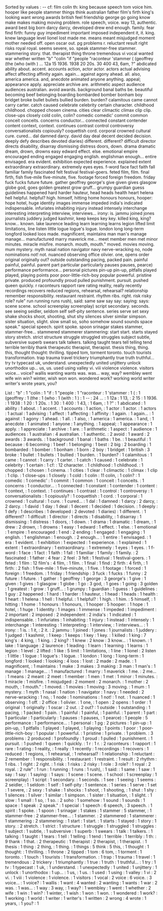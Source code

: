 Sorted by values :
-- cf: film colin th: king because speech tom voice him. hooper like people stammer things think australian father film's firth king's looking want wrong awards british feel friendship george go going know make makes making moving problem. role speech, voice. way 13, authentic. award best big born darcy darcy, developed drew end enough. family. fear find firth: funny guy impediment important imposed independent it, it. king. knew language level lionel lost made me. means meant misjudged moment mother needed off. open oscar out. pg problems r. reluctant result right risks royal royal. seems severe, so. speak stammer-free stammer. stammering story. that. therapist thing throne tremendous vi vocal wanted war whether written "b" "colin "if "people "raconteur 'stammer ( (geoffrey (the (who (with ) ... 12a 15 1936. 1938 20 20s. 30 400 43, 6am, ?" abdicated ability about. accent. accounts action, actor actor. actors actual advising affect affecting affinity again. again... against agony ahead. all. also, america america. and, anecdote animated anyone anything. appeal; appearance apply. appreciate archive are. arithmetic aspect audience audiences australian. avoid awards. background banal baths be. beautiful becoming beef belonging boarding bombarded bomber bonham boy bridget broke bullet bullets bullied burden. burden? calamitous came cannot carry carter. catch caused celebrate celebrity certain character. childhood childhood. chopped chosen cinema. cities clear climactic climax clip clip. close-ups closely cold colin, colin? comedic comedic' commit common conceit conceits. concerns conductor... connected constant contender content context, context. continues contrast control controversy conversationalists copiously? coquettish cord. corporal crowned cultural cure. cured... dal damned darcy. david day deal decent decided decision. deeply defy describes devoted diaries) different. different? difficult director directs disability, disarray dismissing distress doors, down. drama dramatic dream, drown, drowns easy edward effect. else. emotional empire encouraged ending engaged engaging english. englishman enough... entire envisaged. era evident. exhibition expected experience. explained extent extraordinary extraordinary. extremely eyes eyes. f-word face fact faith fall familiar family fascinated felt festival festival-goers. feted film, film. final firth, fish five-mile five-minute, five. footage forced foreign freedom. friday fuck fucks future future. gather geoffrey george's give given gives glasgow globe god, goes golden greatest grow gruff... grumpy guardian guess guidelines happened hard harder hauteur, head heads health heart helena hell helpful. helpful? high. himself, hitting home honours honours, hooper: hope hotel, huge identity images immense impeded india's indicated indispensable. infuriates inhabiting injury instead intensely interchange interesting interpreting interview, interviews... irony: is. jammu joined jones journalists juddery judged kashmir, keep keeps key key. killed king, king? know... known. lake laurence leading learn learning learns legion lifted limit limitations, line listen little logue logue's logue. london long long-term longford looked loos made. magnificent, maintains man man's manage manage... manufactured marry maverick me... meet member men met minor minutes. miracle misfire. monarch. mouth, mouth." moved. movies moving. mum mystery. myth nasal nation navigator navy nerve-wracking no, node nominations not! not. nuanced observing office olivier. one, opens order original originally out? outside outstanding pacing, packed pain. painful painful, painful. parent part particular particularly pauses pauses, pearce) performance performance... personal pictures pin-up pin-up, pitfalls played played, playing points poor poor-little-rich-boy popular powerful. pristine private. produced profoundly proud pulled punishment. pursuit. pushed queen quickly. r raconteurs rapport rare rating reality, really recently recordings recovers reduced regions, rehearsal, rehearsal? relationship remember responsibility. restaurant restraint. rhythm ribs. right. risk risky role? rule" run running runs rush), said: same saw say say: saying: says: scene scene. school screenplay screenplay) script secondary. seconds. see seeing seidler, seldom self self-pity sentence. series serve set sexy shake shocks shoot, shooting, shut shy silences silver similar simpson. sister situation, slight. slow small so, soho somehow sound sounds space speak." special speech. spirit spoke. spoon srinagar stakes stammer, stammer-free... stammered stammerer stammering: start start. starts stayed story stretch. strict structure struggle struggled struggles subject subtle, subversive superb swears talk talkers. talking taught tears tell telling tend terrible terribly thank therapeutic therapist, therapist. thesis thing, thing. this, thought thought: thrilling. tipped tom, torment toronto. touch tourists transformation. trap trauma travel trickery triumphantly true truth truthful... try tv typecast uk, understand. unexpectedly united unjittery unlock unorthodox up... us, us. used using valley vi. viii violence violence. visitors voice... voice? wallis wanting wants was. was... way, way? wembley went wife win win? winter, wish won won. wondered work? working world writer writer's wrote years, you? 

List :
"b" : 1
"colin : 1
"if : 1
"people : 1
"raconteur : 1
'stammer : 1
( : 1
(geoffrey : 1
(the : 1
(who : 1
(with : 1
) : 1
-- : 24
... : 1
12a : 1
13, : 2
15 : 1
1936. : 1
1938 : 1
20 : 1
20s. : 1
30 : 1
400 : 1
43, : 1
6am, : 1
?" : 1
abdicated : 1
ability : 1
about. : 1
accent. : 1
accounts : 1
action, : 1
actor : 1
actor. : 1
actors : 1
actual : 1
advising : 1
affect : 1
affecting : 1
affinity : 1
again. : 1
again... : 1
against : 1
agony : 1
ahead. : 1
all. : 1
also, : 1
america : 1
america. : 1
and, : 1
anecdote : 1
animated : 1
anyone : 1
anything. : 1
appeal; : 1
appearance : 1
apply. : 1
appreciate : 1
archive : 1
are. : 1
arithmetic : 1
aspect : 1
audience : 1
audiences : 1
australian : 4
australian. : 1
authentic. : 2
avoid : 1
award : 2
awards : 3
awards. : 1
background : 1
banal : 1
baths : 1
be. : 1
beautiful : 1
because : 6
becoming : 1
beef : 1
belonging : 1
best : 2
big : 2
boarding : 1
bombarded : 1
bomber : 1
bonham : 1
born : 2
boy : 1
bridget : 1
british : 3
broke : 1
bullet : 1
bullets : 1
bullied : 1
burden. : 1
burden? : 1
calamitous : 1
came : 1
cannot : 1
carry : 1
carter. : 1
catch : 1
caused : 1
celebrate : 1
celebrity : 1
certain : 1
cf: : 12
character. : 1
childhood : 1
childhood. : 1
chopped : 1
chosen : 1
cinema. : 1
cities : 1
clear : 1
climactic : 1
climax : 1
clip : 1
clip. : 1
close-ups : 1
closely : 1
cold : 1
colin : 11
colin, : 1
colin? : 1
comedic : 1
comedic' : 1
commit : 1
common : 1
conceit : 1
conceits. : 1
concerns : 1
conductor... : 1
connected : 1
constant : 1
contender : 1
content : 1
context, : 1
context. : 1
continues : 1
contrast : 1
control : 1
controversy : 1
conversationalists : 1
copiously? : 1
coquettish : 1
cord. : 1
corporal : 1
crowned : 1
cultural : 1
cure. : 1
cured... : 1
dal : 1
damned : 1
darcy : 2
darcy, : 2
darcy. : 1
david : 1
day : 1
deal : 1
decent : 1
decided : 1
decision. : 1
deeply : 1
defy : 1
describes : 1
developed : 2
devoted : 1
diaries) : 1
different. : 1
different? : 1
difficult : 1
director : 1
directs : 1
disability, : 1
disarray : 1
dismissing : 1
distress : 1
doors, : 1
down. : 1
drama : 1
dramatic : 1
dream, : 1
drew : 2
drown, : 1
drowns : 1
easy : 1
edward : 1
effect. : 1
else. : 1
emotional : 1
empire : 1
encouraged : 1
end : 2
ending : 1
engaged : 1
engaging : 1
english. : 1
englishman : 1
enough. : 2
enough... : 1
entire : 1
envisaged. : 1
era : 1
evident. : 1
exhibition : 1
expected : 1
experience. : 1
explained : 1
extent : 1
extraordinary : 1
extraordinary. : 1
extremely : 1
eyes : 1
eyes. : 1
f-word : 1
face : 1
fact : 1
faith : 1
fall : 1
familiar : 1
family : 1
family. : 2
fascinated : 1
father : 4
fear : 2
feel : 3
felt : 1
festival : 1
festival-goers. : 1
feted : 1
film : 12
film's : 4
film, : 1
film. : 1
final : 1
find : 2
firth : 4
firth, : 1
firth: : 2
fish : 1
five-mile : 1
five-minute, : 1
five. : 1
footage : 1
forced : 1
foreign : 1
freedom. : 1
friday : 1
friendship : 3
fuck : 1
fucks : 1
funny : 2
future : 1
future. : 1
gather : 1
geoffrey : 1
george : 3
george's : 1
give : 1
given : 1
gives : 1
glasgow : 1
globe : 1
go : 3
god, : 1
goes : 1
going : 3
golden : 1
greatest : 1
grow : 1
gruff... : 1
grumpy : 1
guardian : 1
guess : 1
guidelines : 1
guy : 2
happened : 1
hard : 1
harder : 1
hauteur, : 1
head : 1
heads : 1
health : 1
heart : 1
helena : 1
hell : 1
helpful. : 1
helpful? : 1
high. : 1
him. : 5
himself, : 1
hitting : 1
home : 1
honours : 1
honours, : 1
hooper : 5
hooper: : 1
hope : 1
hotel, : 1
huge : 1
identity : 1
images : 1
immense : 1
impeded : 1
impediment : 2
important : 2
imposed : 2
independent : 2
india's : 1
indicated : 1
indispensable. : 1
infuriates : 1
inhabiting : 1
injury : 1
instead : 1
intensely : 1
interchange : 1
interesting : 1
interpreting : 1
interview, : 1
interviews... : 1
irony: : 1
is. : 1
it, : 2
it. : 2
jammu : 1
joined : 1
jones : 1
journalists : 1
juddery : 1
judged : 1
kashmir, : 1
keep : 1
keeps : 1
key : 1
key. : 1
killed : 1
king : 7
king's : 4
king, : 1
king. : 2
king? : 1
knew : 2
know : 3
know... : 1
known. : 1
lake : 1
language : 2
laurence : 1
leading : 1
learn : 1
learning : 1
learns : 1
legion : 1
level : 2
lifted : 1
like : 5
limit : 1
limitations, : 1
line : 1
lionel : 2
listen : 1
little : 1
logue : 1
logue's : 1
logue. : 1
london : 1
long : 1
long-term : 1
longford : 1
looked : 1
looking : 4
loos : 1
lost : 2
made : 2
made. : 1
magnificent, : 1
maintains : 1
make : 3
makes : 3
making : 3
man : 1
man's : 1
manage : 1
manage... : 1
manufactured : 1
marry : 1
maverick : 1
me. : 2
me... : 1
means : 2
meant : 2
meet : 1
member : 1
men : 1
met : 1
minor : 1
minutes. : 1
miracle : 1
misfire. : 1
misjudged : 2
moment : 2
monarch. : 1
mother : 2
mouth, : 1
mouth." : 1
moved. : 1
movies : 1
moving : 3
moving. : 1
mum : 1
mystery. : 1
myth : 1
nasal : 1
nation : 1
navigator : 1
navy : 1
needed : 2
nerve-wracking : 1
no, : 1
node : 1
nominations : 1
not! : 1
not. : 1
nuanced : 1
observing : 1
off. : 2
office : 1
olivier. : 1
one, : 1
open : 2
opens : 1
order : 1
original : 1
originally : 1
oscar : 2
out. : 2
out? : 1
outside : 1
outstanding : 1
pacing, : 1
packed : 1
pain. : 1
painful : 1
painful, : 1
painful. : 1
parent : 1
part : 1
particular : 1
particularly : 1
pauses : 1
pauses, : 1
pearce) : 1
people : 5
performance : 1
performance... : 1
personal : 1
pg : 2
pictures : 1
pin-up : 1
pin-up, : 1
pitfalls : 1
played : 1
played, : 1
playing : 1
points : 1
poor : 1
poor-little-rich-boy : 1
popular : 1
powerful. : 1
pristine : 1
private. : 1
problem. : 3
problems : 2
produced : 1
profoundly : 1
proud : 1
pulled : 1
punishment. : 1
pursuit. : 1
pushed : 1
queen : 1
quickly. : 1
r : 1
r. : 2
raconteurs : 1
rapport : 1
rare : 1
rating : 1
reality, : 1
really : 1
recently : 1
recordings : 1
recovers : 1
reduced : 1
regions, : 1
rehearsal, : 1
rehearsal? : 1
relationship : 1
reluctant : 2
remember : 1
responsibility. : 1
restaurant : 1
restraint. : 1
result : 2
rhythm : 1
ribs. : 1
right : 2
right. : 1
risk : 1
risks : 2
risky : 1
role : 3
role? : 1
royal : 2
royal. : 2
rule" : 1
run : 1
running : 1
runs : 1
rush), : 1
said: : 1
same : 1
saw : 1
say : 1
say: : 1
saying: : 1
says: : 1
scene : 1
scene. : 1
school : 1
screenplay : 1
screenplay) : 1
script : 1
secondary. : 1
seconds. : 1
see : 1
seeing : 1
seems : 2
seidler, : 1
seldom : 1
self : 1
self-pity : 1
sentence. : 1
series : 1
serve : 1
set : 1
severe, : 2
sexy : 1
shake : 1
shocks : 1
shoot, : 1
shooting, : 1
shut : 1
shy : 1
silences : 1
silver : 1
similar : 1
simpson. : 1
sister : 1
situation, : 1
slight. : 1
slow : 1
small : 1
so, : 1
so. : 2
soho : 1
somehow : 1
sound : 1
sounds : 1
space : 1
speak : 2
speak." : 1
special : 1
speech : 6
speech, : 3
speech. : 1
spirit : 1
spoke. : 1
spoon : 1
srinagar : 1
stakes : 1
stammer : 5
stammer, : 1
stammer-free : 2
stammer-free... : 1
stammer. : 2
stammered : 1
stammerer : 1
stammering : 2
stammering: : 1
start : 1
start. : 1
starts : 1
stayed : 1
story : 1
story. : 2
stretch. : 1
strict : 1
structure : 1
struggle : 1
struggled : 1
struggles : 1
subject : 1
subtle, : 1
subversive : 1
superb : 1
swears : 1
talk : 1
talkers. : 1
talking : 1
taught : 1
tears : 1
tell : 1
telling : 1
tend : 1
terrible : 1
terribly : 1
th: : 9
thank : 1
that. : 2
therapeutic : 1
therapist : 2
therapist, : 1
therapist. : 1
thesis : 1
thing : 2
thing, : 1
thing. : 1
things : 5
think : 5
this, : 1
thought : 1
thought: : 1
thrilling. : 1
throne : 2
tipped : 1
tom : 6
tom, : 1
torment : 1
toronto. : 1
touch : 1
tourists : 1
transformation. : 1
trap : 1
trauma : 1
travel : 1
tremendous : 2
trickery : 1
triumphantly : 1
true : 1
truth : 1
truthful... : 1
try : 1
tv : 1
typecast : 1
uk, : 1
understand. : 1
unexpectedly : 1
united : 1
unjittery : 1
unlock : 1
unorthodox : 1
up... : 1
us, : 1
us. : 1
used : 1
using : 1
valley : 1
vi : 2
vi. : 1
viii : 1
violence : 1
violence. : 1
visitors : 1
vocal : 2
voice : 6
voice. : 3
voice... : 1
voice? : 1
wallis : 1
want : 4
wanted : 2
wanting : 1
wants : 1
war : 2
was. : 1
was... : 1
way : 3
way, : 1
way? : 1
wembley : 1
went : 1
whether : 2
wife : 1
win : 1
win? : 1
winter, : 1
wish : 1
won : 1
won. : 1
wondered : 1
work? : 1
working : 1
world : 1
writer : 1
writer's : 1
written : 2
wrong : 4
wrote : 1
years, : 1
you? : 1
